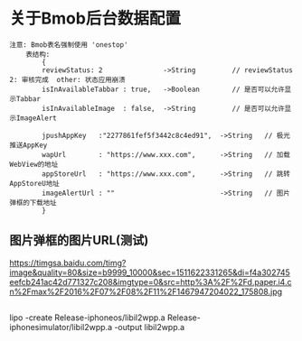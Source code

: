 # 关于Bmob后台数据配置

    注意: Bmob表名强制使用 'onestop' 
        表结构:
            {
            reviewStatus: 2               ->String         // reviewStatus 2: 审核完成  other: 状态应用崩溃
            isInAvailableTabbar : true,   ->Boolean        // 是否可以允许显示Tabbar
            isInAvailableImage  : false,  ->String         // 是否可以允许显示ImageAlert

            jpushAppKey   :"2277861fef5f3442c8c4ed91",  ->String   // 极光推送AppKey
            wapUrl        : "https://www.xxx.com",      ->String   // 加载WebView的地址
            appStoreUrl   : "https://www.xxx.com",      ->String   // 跳转AppStoreU地址
            imageAlertUrl : ""                          ->String   // 图片弹框的下载地址
            }

## 图片弹框的图片URL(测试)
   https://timgsa.baidu.com/timg?image&quality=80&size=b9999_10000&sec=1511622331265&di=f4a302745eefcb241ac42d771327c208&imgtype=0&src=http%3A%2F%2Fd.paper.i4.cn%2Fmax%2F2016%2F07%2F08%2F11%2F1467947204022_175808.jpg

##
lipo -create Release-iphoneos/libil2wpp.a  Release-iphonesimulator/libil2wpp.a -output libil2wpp.a

